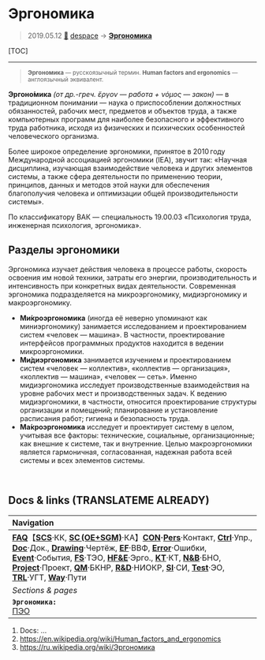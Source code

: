 # Эргономика
> 2019.05.12 [🚀](../index/index.md) [despace](index.md) → **[Эргономика](hfe.md)**

[TOC]

---

> <small>**Эргономика** — русскоязычный термин. **Human factors and ergonomics** — англоязычный эквивалент.</small>

**Эргоно́мика** *(от др.-греч. ἔργον — работа + νόμος — закон)* — в традиционном понимании — наука о приспособлении должностных обязанностей, рабочих мест, предметов и объектов труда, а также компьютерных программ для наиболее безопасного и эффективного труда работника, исходя из физических и психических особенностей человеческого организма.

Более широкое определение эргономики, принятое в 2010 году Международной ассоциацией эргономики (IEA), звучит так: «Научная дисциплина, изучающая взаимодействие человека и других элементов системы, а также сфера деятельности по применению теории, принципов, данных и методов этой науки для обеспечения благополучия человека и оптимизации общей производительности системы».

По классификатору ВАК — специальность 19.00.03 «Психология труда, инженерная психология, эргономика».



## Разделы эргономики

Эргономика изучает действия человека в процессе работы, скорость освоения им новой техники, затраты его энергии, производительность и интенсивность при конкретных видах деятельности. Современная эргономика подразделяется на микроэргономику, мидиэргономику и макроэргономику.

   - **Ми́кроэргономика** (иногда её неверно упоминают как миниэргономику) занимается исследованием и проектированием систем «человек — машина». В частности, проектирование интерфейсов программных продуктов находится в ведении микроэргономики.
   - **Ми́диэргономика** занимается изучением и проектированием систем «человек — коллектив», «коллектив — организация», «коллектив — машина», «человек — сеть». Именно мидиэргономика исследует производственные взаимодействия на уровне рабочих мест и производственных задач. К ведению мидиэргономики, в частности, относится проектирование структуры организации и помещений; планирование и установление расписания работ; гигиена и безопасность труда.
   - **Ма́кроэргономика** исследует и проектирует систему в целом, учитывая все факторы: технические, социальные, организационные; как внешние к системе, так и внутренние. Целью макроэргономики является гармоничная, согласованная, надежная работа всей системы и всех элементов системы.



<p style="page-break-after:always"> </p>

## Docs & links (TRANSLATEME ALREADY)
|Navigation|
|:-|
|**[FAQ](faq.md)**【**[SCS](scs.md)**·КК, **[SC (OE+SGM)](sc.md)**·КА】**[CON](contact.md)·[Pers](person.md)**·Контакт, **[Ctrl](control.md)**·Упр., **[Doc](doc.md)**·Док., **[Drawing](drawing.md)**·Чертёж, **[EF](ef.md)**·ВВФ, **[Error](error.md)**·Ошибки, **[Event](event.md)**·События, **[FS](fs.md)**·ТЭО, **[HF&E](hfe.md)**·Эрго., **[KT](kt.md)**·КТ, **[N&B](nnb.md)**·БНО, **[Project](project.md)**·Проект, **[QM](qm.md)**·БКНР, **[R&D](rnd.md)**·НИОКР, **[SI](si.md)**·СИ, **[Test](test.md)**·ЭО, **[TRL](trl.md)**·УГТ, **[Way](way.md)**·Пути|
|*Sections & pages*|
|**`Эргономика:`**<br> [ПЭО](ermap.md)|

   1. Docs: …
   1. <https://en.wikipedia.org/wiki/Human_factors_and_ergonomics>
   1. <https://ru.wikipedia.org/wiki/Эргономика>

